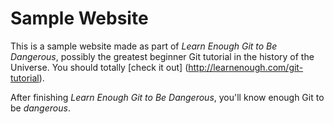 # Sample Website

This is a sample website made as part of *Learn Enough Git to Be Dangerous*, possibly the greatest beginner Git tutorial in the history of the Universe. You should totally [check it out] (http://learnenough.com/git-tutorial).

After finishing *Learn Enough Git to Be Dangerous*, you'll know enough Git to be *dangerous*.
